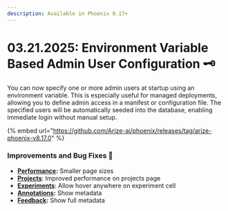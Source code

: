 ```yaml
---
description: Available in Phoenix 8.17+
---
```


# 03.21.2025: Environment Variable Based Admin User Configuration 🗝️

You can now specify one or more admin users at startup using an environment variable. This is especially useful for managed deployments, allowing you to define admin access in a manifest or configuration file. The specified users will be automatically seeded into the database, enabling immediate login without manual setup.

{% embed url="https://github.com/Arize-ai/phoenix/releases/tag/arize-phoenix-v8.17.0" %}

### Improvements and Bug Fixes 🐛

* [**Performance**](https://github.com/Arize-ai/phoenix/issues/6858)**:** Smaller page sizes
* [**Projects**](https://github.com/Arize-ai/phoenix/issues/6847): Improved performance on projects page
* [**Experiments**](https://github.com/Arize-ai/phoenix/issues/6865): Allow hover anywhere on experiment cell
* [**Annotations**](https://github.com/Arize-ai/phoenix/issues/6886)**:** Show metadata
* [**Feedback**](https://github.com/Arize-ai/phoenix/issues/6887)**:** Show full metadata
